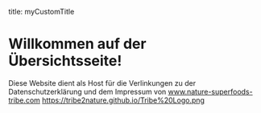 title: myCustomTitle
# Willkommen auf der Übersichtsseite!
Diese Website dient als Host für die Verlinkungen zu der Datenschutzerklärung und dem Impressum von www.nature-superfoods-tribe.com
https://tribe2nature.github.io/Tribe%20Logo.png
